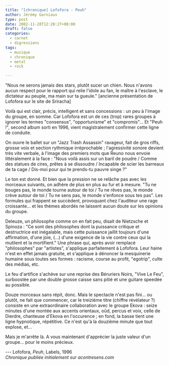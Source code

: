 ```yaml
---
title: "[chronique] Lofofora - Peuh"
author: Jérémy Garniaux
type: post
date: 2002-11-28T12:20:27+00:00
draft: false
categories:
  - carnet
  - digressions
tags:
  - musique
  - chronique
  - metal
  - rock

---
```


"Nous ne serons jamais des stars, plutôt sucer un chien. Nous n'avons aucun respect pour le rapport qui relie l'idole au fan, le maître à l'esclave, le dictateur au peuple, ma main sur ta gueule."
[ancienne présentation de Lofofora sur le site de Sriracha]

Voilà qui est clair, précis, intelligent et sans concessions : un peu à l'image du groupe, en somme. Car Lofofora est un de ces (trop) rares groupes à ignorer les termes "consensus", "opportunisme" et "compromis"... Et "Peuh !", second album sorti en 1996, vient magistralement confirmer cette ligne de conduite.

On ouvre le ballet sur un "Jazz Trash Assassin" ravageur, fait de gros riffs, grosse voix et section rythmique irréprochable ; l'agressivité sonore devient très vite verbale, à l'image des premiers mots que Reuno nous envoie littéralement à la face : "Nous voilà assis sur un baril de poudre / Comme des statues de cires, prêtes à se dissoudre / Incapable de scier les barreaux de ta cage / Dis-moi pour qui te prends-tu pauvre singe ?"

Le ton est donné. Et bien que la pression ne se relâche pas avec les morceaux suivants, on adhère de plus en plus au fur et à mesure. "Tu ne bouges pas, le monde tourne autour de toi / Tu ne rêves pas, le monde crève autour de toi / Tu ne sens pas, le monde s'enfonce sous tes pas". Les formules qui frappent se succèdent, provoquant chez l'auditeur une rage croissante... et les thèmes abordés ne laissent aucun doute sur les opinions du groupe.

Deleuze, un philosophe comme on en fait peu, disait de Nietzsche et Spinoza : "Ce sont des philosophes dont la puissance critique et destructrice est inégalable, mais cette puissance jaillit toujours d'une affirmation, d'une joie, (...) d'une exigence de la vie contre ceux qui la mutilent et la mortifient." Une phrase qui, après avoir remplacé "philosophes" par "artistes", s'applique parfaitement à Lofofora. Leur haine n'est en effet jamais gratuite, et s'applique à dénoncer la mesquinerie humaine sous toutes ses formes : racisme, course au profit, "egotrip", culte des médias, etc. 

Le feu d'artifice s'achève sur une reprise des Béruriers Noirs, "Vive Le Feu", surboostée par une double grosse caisse sans pitié et une guitare speedée au possible.

Douze morceaux sans répit, donc. Mais le spectacle n'est pas fini... ou plutôt, ne fait que commencer, car le treizième titre (chiffre révélateur ?) consiste en une extraordinaire collaboration avec le groupe Ekova : seize minutes d'une montée aux accents orientaux, oûd, percus et voix, celle de Dierdre, chanteuse d'Ekova en l'occurence ; en fond, la basse tient une ligne hypnotique, répétitive. Ce n'est qu'à la douzième minute que tout explose, et...

Mais je m'arrête là. A vous maintenant d'apprécier la juste valeur d'un groupe... pour le moins précieux.

--- Lofofora, _Peuh_, Labels, 1996  
_Chronique publiée initialement sur acontresens.com_